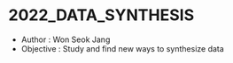 # 2022_DATA_SYNTHESIS
- Author : Won Seok Jang
- Objective : Study and find new ways to synthesize data